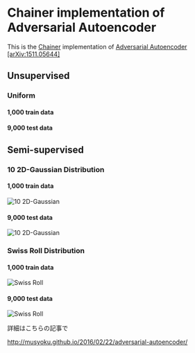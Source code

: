 # Chainer implementation of Adversarial Autoencoder

This is the [Chainer](http://chainer.org/) implementation of [Adversarial Autoencoder [arXiv:1511.05644]](http://arxiv.org/pdf/1511.05644v1.pdf)

## Unsupervised

### Uniform

#### 1,000 train data
#### 9,000 test data

## Semi-supervised

### 10 2D-Gaussian Distribution

#### 1,000 train data

![10 2D-Gaussian](https://github.com/musyoku/adversarial-autoencoder/blob/master/example/10_2d-gaussian_train_labeled_z.png?raw=true)

#### 9,000 test data

![10 2D-Gaussian](https://github.com/musyoku/adversarial-autoencoder/blob/master/example/10_2d-gaussian_test_labeled_z.png?raw=true)

### Swiss Roll Distribution

#### 1,000 train data

![Swiss Roll](https://github.com/musyoku/adversarial-autoencoder/blob/master/example/swiss_roll_train_labeled_z.png?raw=true)

#### 9,000 test data

![Swiss Roll](https://github.com/musyoku/adversarial-autoencoder/blob/master/example/swiss_roll_test_labeled_z.png?raw=true)

詳細はこちらの記事で

http://musyoku.github.io/2016/02/22/adversarial-autoencoder/